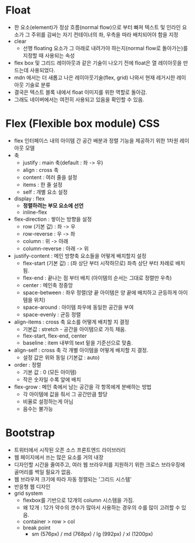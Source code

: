 # Float

- 한 요소(element)가 정상 흐름(normal flow)으로 부터 빠져 텍스트 및 인라인 요소가 그 주위를 감싸는 자기 컨테이너의 좌, 우측을 따라 배치되어야 함을 지정
- clear
  - 선행 floating 요소가 그 아래로 내려가야 하는지(normal flow로 돌아가는)를 지정할 때 사용되는 속성
- flex box 및 그리드 레이아웃과 같은 기술이 나오기 전에 float은 열 레이아웃을 만드는데 사용되었다.
- mdn 에서는 더 새롭고 나은 레이아웃기술(flex, grid) 나와서 현재 레거시한 레이아웃 기술로 분류
- 결국은 텍스트 블록 내에서 float 이미지를 위한 역할로 돌아감.
- 그래도 네이버에서는 여전히 사용되고 있음을 확인할 수 있음.

# Flex (Flexible box module) CSS

- flex 인터페이스 내의 아이템 간 공간 배분과 정렬 기능을 제공하기 위한 1차원 레이아웃 모델
- 축
  - justify : main 축(default : 좌 -> 우)
  - align : cross 축
  - content : 여러 줄을 설정
  - items : 한 줄 설정
  - self : 개별 요소 설정
- display : flex
  - **정렬하려는 부모 요소에 선언**
  - inline-flex
- flex-direction : 쌓이는 방향을 설정
  - row (기본 값) : 좌 -> 우
  - row-reverse : 우 -> 좌
  - column : 위 -> 아래
  - column-reverse : 아래 -> 위
- justify-content : 메인 방향축 요소들을 어떻게 배치할지 설정
  - flex-start (기본 값) : (좌 상단 부터 시작하므로) 좌측 상단 부터 차례로 배치됨.
  - flex-end : 끝나는 점 부터 배치 (아이템의 순서는 그대로 정렬만 우측)
  - center : 메인축 정중앙
  - space-between : 좌우 정렬(양 끝 아이템은 양 끝에 배치하고 균등하게 아이템을 위치)
  - space-around : 아이템 좌우에 동일한 공간을 부여
  - space-evenly : 균등 정렬
- align-items : cross 축 요소를 어떻게 배치할 지 결정
  - 기본값 : stretch - 공간을 아이템으로 가득 채움.
  - flex-start, flex-end, center
  - baseline : item 내부의 text 밑을 기준선으로 맞춤.
- align-self : cross 축 각 개별 아이템을 어떻게 배치할 지 결정.
  - 설정 값은 위와 동일 (기본값 : auto)
- order : 정렬
  - 기본 값 : 0 (모든 아이템)
  - 작은 숫자일 수록 앞에 배치
- flex-grow : 메인 축에서 남는 공간을 각 항목에게 분배하는 방법
  - 각 아이템에 값을 줘서 그 공간만큼 할당
  - 비율로 설정하는게 아님
  - 음수는 불가능



# Bootstrap

- 트위터에서 시작된 오픈 소스 프론트엔드 라이브러리
- 웹 페이지에서 쓰는 많은 요소를 거의 내장
- 디자인할 시간을 줄여주고, 여러 웹 브라우저를 지원하기 위한 크로스 브라우징에 골머리를 썩일 필요가 없음.
- 웹 브라우져 크기에 따라 자동 정렬되는 '그리드 시스템'
- 반응형 웹 디자인
- grid system
  - flexbox를 기반으로 12개의 column 시스템을 가짐.
  - 왜 12개 : 12가 약수의 갯수가 많아서 사용하는 경우의 수를 많이 고려할 수 있음.
  - container > row > col
  - break point
    - sm (576px) / md (768px) / lg (992px) / xl (1200px)
